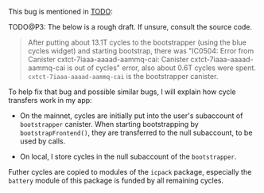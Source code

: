 This bug is mentioned in [TODO](TODO.md):

TODO@P3: The below is a rough draft. If unsure, consult the source code.

> After putting about 13.1T cycles to the bootstrapper (using the blue cycles widget)
> and starting bootstrap, there was "IC0504: Error from Canister cxtct-7iaaa-aaaad-aammq-cai: Canister cxtct-7iaaa-aaaad-aammq-cai is out of cycles" error, also about 0.6T cycles were spent.
> `cxtct-7iaaa-aaaad-aammq-cai` is the bootstrapper canister.

To help fix that bug and possible similar bugs, I will explain how cycle transfers work in my app:

* On the mainnet, cycles are initially put into the user's subaccount of `bootstrapper` canister.
  When starting bootstrapping by `bootstrapFrontend()`, they are transferred to the null subaccount,
  to be used by calls.

* On local, I store cycles in the null subaccount of the `bootstrapper`.

Futher cycles are copied to modules of the `icpack` package, especially the `battery` module of this
package is funded by all remaining cycles.